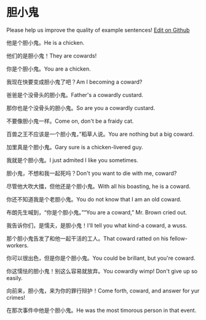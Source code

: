 # 胆小鬼

Please help us improve the quality of example sentences! [Edit on Github](https://github.com/jiyushe/jiyu-example-sentence-source/blob/main/chinese/danxiaogui.md)

<p><span class="chinese">他是个胆小鬼。</span><span class="english">He is a chicken.</span></p>

<p><span class="chinese">他们的是胆小鬼！</span><span class="english">They are cowards!</span></p>

<p><span class="chinese">你是个胆小鬼。</span><span class="english">You are a chicken.</span></p>

<p><span class="chinese">我现在快要变成胆小鬼了吧？</span><span class="english">Am I becoming a coward?</span></p>

<p><span class="chinese">爸爸是个没骨头的胆小鬼。</span><span class="english">Father's a cowardly custard.</span></p>

<p><span class="chinese">那你也是个没骨头的胆小鬼。</span><span class="english">So are you a cowardly custard.</span></p>

<p><span class="chinese">不要像胆小鬼一样。</span><span class="english">Come on, don't be a fraidy cat.</span></p>

<p><span class="chinese">百兽之王不应该是一个胆小鬼，”稻草人说。</span><span class="english">You are nothing but a big coward.</span></p>

<p><span class="chinese">加里真是个胆小鬼。</span><span class="english">Gary sure is a chicken-livered guy.</span></p>

<p><span class="chinese">我就是个胆小鬼。</span><span class="english">I just admited I like you sometimes.</span></p>

<p><span class="chinese">胆小鬼，不想和我一起死吗？</span><span class="english">Don't you want to die with me, coward?</span></p>

<p><span class="chinese">尽管他大吹大擂，但他还是个胆小鬼。</span><span class="english">With all his boasting, he is a coward.</span></p>

<p><span class="chinese">你还不知道我是个老胆小鬼。</span><span class="english">You do not know that I am an old coward.</span></p>

<p><span class="chinese">布朗先生喊到，“你是个胆小鬼。”</span><span class="english">“You are a coward,” Mr. Brown cried out.</span></p>

<p><span class="chinese">我告诉你们，是懦夫，是胆小鬼！</span><span class="english">I'll tell you what kind-a coward, a wuss.</span></p>

<p><span class="chinese">那个胆小鬼告发了和他一起干活的工人。</span><span class="english">That coward ratted on his fellow-workers.</span></p>

<p><span class="chinese">你可以很出色，但是你是个胆小鬼。</span><span class="english">You could be brillant, but you're coward.</span></p>

<p><span class="chinese">你这懦怯的胆小鬼！别这么容易就放弃。</span><span class="english">You cowardly wimp! Don't give up so easily.</span></p>

<p><span class="chinese">向前来，胆小鬼，来为你的罪行辩护！</span><span class="english">Come forth, coward, and answer for yur crimes!</span></p>

<p><span class="chinese">在那次事件中他是个胆小鬼。</span><span class="english">He was the most timorous person in that event.</span></p>

